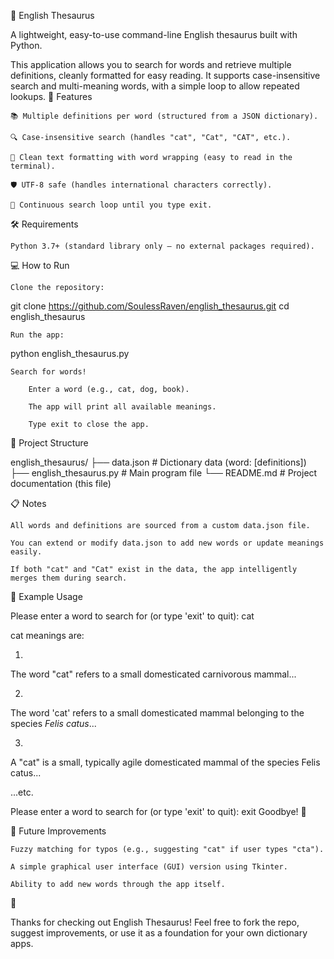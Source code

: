 📖 English Thesaurus

A lightweight, easy-to-use command-line English thesaurus built with Python.

This application allows you to search for words and retrieve multiple definitions, cleanly formatted for easy reading.
It supports case-insensitive search and multi-meaning words, with a simple loop to allow repeated lookups.
🚀 Features

    📚 Multiple definitions per word (structured from a JSON dictionary).

    🔍 Case-insensitive search (handles "cat", "Cat", "CAT", etc.).

    📜 Clean text formatting with word wrapping (easy to read in the terminal).

    🛡 UTF-8 safe (handles international characters correctly).

    🔁 Continuous search loop until you type exit.

🛠 Requirements

    Python 3.7+ (standard library only — no external packages required).

💻 How to Run

    Clone the repository:

git clone https://github.com/SoulessRaven/english_thesaurus.git
cd english_thesaurus

    Run the app:

python english_thesaurus.py

    Search for words!

        Enter a word (e.g., cat, dog, book).

        The app will print all available meanings.

        Type exit to close the app.

📂 Project Structure

english_thesaurus/
├── data.json              # Dictionary data (word: [definitions])
├── english_thesaurus.py   # Main program file
└── README.md              # Project documentation (this file)

📋 Notes

    All words and definitions are sourced from a custom data.json file.

    You can extend or modify data.json to add new words or update meanings easily.

    If both "cat" and "Cat" exist in the data, the app intelligently merges them during search.

📜 Example Usage

Please enter a word to search for (or type 'exit' to quit): cat

cat meanings are:

1.
The word "cat" refers to a small domesticated carnivorous mammal...

2.
The word 'cat' refers to a small domesticated mammal belonging to the species *Felis catus*...

3.
A "cat" is a small, typically agile domesticated mammal of the species Felis catus...

...etc.

Please enter a word to search for (or type 'exit' to quit): exit
Goodbye! 👋

🧠 Future Improvements

    Fuzzy matching for typos (e.g., suggesting "cat" if user types "cta").

    A simple graphical user interface (GUI) version using Tkinter.

    Ability to add new words through the app itself.

🎯

Thanks for checking out English Thesaurus!
Feel free to fork the repo, suggest improvements, or use it as a foundation for your own dictionary apps.